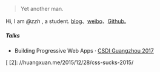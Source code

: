 

> Yet another man.


Hi, I am *@zzh* , a  student. [blog](https://zzh9527.github.io)、[weibo](weibo.com/Maymi丶)、[Github](http://zzh9527.github.io/zzh9527)。 




##### Talks


- Building Progressive Web Apps · [CSDI Guangzhou 2017](http://www.csdisummit.com/)




[
[2]: //huangxuan.me/2015/12/28/css-sucks-2015/



